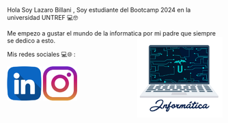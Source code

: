 Hola Soy Lazaro Billani , Soy estudiante del Bootcamp 2024 en la universidad UNTREF 💻🤓

Me empezo a gustar el mundo de la informatica por mi padre que siempre se dedico a esto.
<img align='right' src='giphy.gif'
 width='200'>


Mis redes sociales 💻🌐 :
 
  <a href="https://www.linkedin.com/in/lazaro-billani/">
  <img width="80" heigth="80" src="linkedin.png"></a>
 <a href="https://www.instagram.com/lazarobillani/">
  <img width="80" heigth="80" src="instagram.png"></a>

